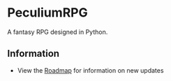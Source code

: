 # PeculiumRPG
A fantasy RPG designed in Python.

## Information
- View the [Roadmap](https://trello.com/b/L9ZWfPoj) for information on new updates
